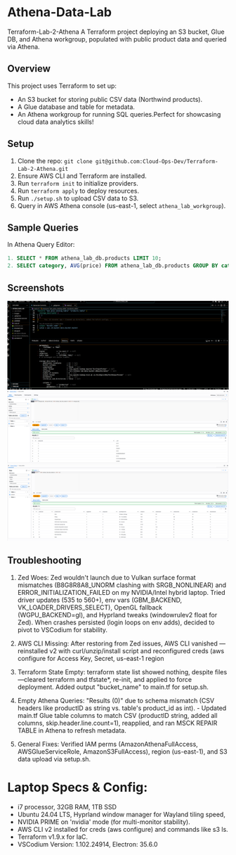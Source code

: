 # Athena-Data-Lab
Terraform-Lab-2-Athena
A Terraform project deploying an S3 bucket, Glue DB, and Athena workgroup, populated with public product data and queried via Athena.

## Overview

This project uses Terraform to set up:

* An S3 bucket for storing public CSV data (Northwind products).
* A Glue database and table for metadata.
* An Athena workgroup for running SQL queries.Perfect for showcasing cloud data analytics skills!

## Setup

1. Clone the repo: ```git clone git@github.com:Cloud-Ops-Dev/Terraform-Lab-2-Athena.git ```
2. Ensure AWS CLI and Terraform are installed.
3. Run ```terraform init``` to initialize providers.
4. Run ```terraform apply``` to deploy resources.
5. Run ```./setup.sh``` to upload CSV data to S3.
6. Query in AWS Athena console (us-east-1, select ```athena_lab_workgroup```).

## Sample Queries
In Athena Query Editor:
```SQL
1. SELECT * FROM athena_lab_db.products LIMIT 10;
2. SELECT category, AVG(price) FROM athena_lab_db.products GROUP BY category;
 ```

## Screenshots
![VSCodium](images/VSCodium.png)
![Athena Query 1](images/AthenaQuery1.png)      
![Athena Query 2](images/AthenaQuery2.png)      

## Troubleshooting
1. Zed Woes: Zed wouldn't launch due to Vulkan surface format mismatches (B8G8R8A8_UNORM clashing with SRGB_NONLINEAR) and ERROR_INITIALIZATION_FAILED on my NVIDIA/Intel hybrid laptop. Tried driver updates (535 to 560+), env vars (GBM_BACKEND, VK_LOADER_DRIVERS_SELECT), OpenGL fallback (WGPU_BACKEND=gl), and Hyprland tweaks (windowrulev2 float for Zed). When crashes persisted (login loops on env adds), decided to pivot to VSCodium for stability.

2. AWS CLI Missing: After restoring from Zed issues, AWS CLI vanished —reinstalled v2 with curl/unzip/install script and reconfigured creds (aws configure for Access Key, Secret, us-east-1 region

3. Terraform State Empty: terraform state list showed nothing, despite files —cleared terraform and tfstate*, re-init, and applied to force deployment. Added output "bucket_name" to main.tf for setup.sh.

4. Empty Athena Queries: "Results (0)" due to schema mismatch (CSV headers like productID as string vs. table's product_id as int). - Updated main.tf Glue table columns to match CSV (productID string, added all columns, skip.header.line.count=1), reapplied, and ran MSCK REPAIR TABLE in Athena to refresh metadata.

5. General Fixes: Verified IAM perms (AmazonAthenaFullAccess, AWSGlueServiceRole, AmazonS3FullAccess), region (us-east-1), and S3 data upload via setup.sh.

# Laptop Specs & Config: 
- i7 processor, 32GB RAM, 1TB SSD
- Ubuntu 24.04 LTS, Hyprland window manager for Wayland tiling speed, 
- NVIDIA PRIME on 'nvidia' mode (for multi-monitor stability). 
- AWS CLI v2 installed for creds (aws configure) and commands like s3 ls. 
- Terraform v1.9.x for IaC.
- VSCodium Version: 1.102.24914, Electron: 35.6.0
